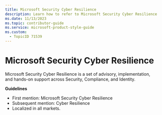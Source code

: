 ```yaml
---
title: Microsoft Security Cyber Resilience
description: Learn how to refer to Microsoft Security Cyber Resilience in your content.
ms.date: 11/13/2023
ms.topic: contributor-guide
ms.service: microsoft-product-style-guide
ms.custom:
  - TopicID 71539
---
```



# Microsoft Security Cyber Resilience

Microsoft Security Cyber Resilience is a set of advisory, implementation, and hands-on support across Security, Compliance, and Identity.

**Guidelines**

- First mention: Microsoft Security Cyber Resilience
- Subsequent mention: Cyber Resilience
- Localized in all markets.

